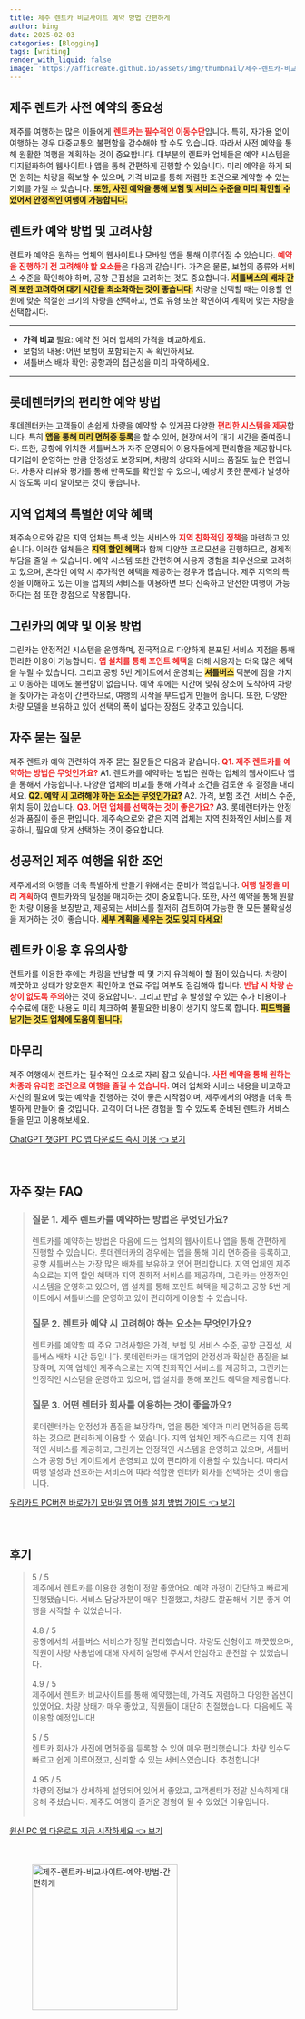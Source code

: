 ```yaml
---
title: 제주 렌트카 비교사이트 예약 방법 간편하게
author: bing
date: 2025-02-03
categories: [Blogging]
tags: [writing]
render_with_liquid: false
image: 'https://afficreate.github.io/assets/img/thumbnail/제주-렌트카-비교사이트-예약-방법-간편하게.webp'
---
```



<h2 id='제주 렌트카 사전 예약의 중요성'>제주 렌트카 사전 예약의 중요성</h2>

<p>제주를 여행하는 많은 이들에게 <b><span style="color: #ee2323;">렌트카는 필수적인 이동수단</span></b>입니다. 특히, 자가용 없이 여행하는 경우 대중교통의 불편함을 감수해야 할 수도 있습니다. 따라서 사전 예약을 통해 원활한 여행을 계획하는 것이 중요합니다. 대부분의 렌트카 업체들은 예약 시스템을 디지털화하여 웹사이트나 앱을 통해 간편하게 진행할 수 있습니다. 미리 예약을 하게 되면 원하는 차량을 확보할 수 있으며, 가격 비교를 통해 저렴한 조건으로 계약할 수 있는 기회를 가질 수 있습니다. <b><span style="background-color: #ffe066;">또한, 사전 예약을 통해 보험 및 서비스 수준을 미리 확인할 수 있어서 안정적인 여행이 가능합니다.</span></b></p>

<h2 id='렌트카 예약 방법 및 고려사항'>렌트카 예약 방법 및 고려사항</h2>

<p>렌트카 예약은 원하는 업체의 웹사이트나 모바일 앱을 통해 이루어질 수 있습니다. <b><span style="color: #ee2323;">예약을 진행하기 전 고려해야 할 요소들</span></b>은 다음과 같습니다. 가격은 물론, 보험의 종류와 서비스 수준을 확인해야 하며, 공항 근접성을 고려하는 것도 중요합니다. <b><span style="background-color: #ffe066;">셔틀버스의 배차 간격 또한 고려하여 대기 시간을 최소화하는 것이 좋습니다.</span></b> 차량을 선택할 때는 이용할 인원에 맞춘 적절한 크기의 차량을 선택하고, 연료 유형 또한 확인하여 계획에 맞는 차량을 선택합시다.</p>

<hr />

<ul>
    <li><b>가격 비교</b> 필요: 예약 전 여러 업체의 가격을 비교하세요.</li>
    <li>보험의 내용: 어떤 보험이 포함되는지 꼭 확인하세요.</li>
    <li>셔틀버스 배차 확인: 공항과의 접근성을 미리 파악하세요.</li>
</ul>

<hr />

<h2 id='롯데렌터카의 편리한 예약 방법'>롯데렌터카의 편리한 예약 방법</h2>

<p>롯데렌터카는 고객들이 손쉽게 차량을 예약할 수 있게끔 다양한 <b><span style="color: #ee2323;">편리한 시스템을 제공</span></b>합니다. 특히 <b><span style="background-color: #ffe066;">앱을 통해 미리 면허증 등록</span></b>을 할 수 있어, 현장에서의 대기 시간을 줄여줍니다. 또한, 공항에 위치한 셔틀버스가 자주 운영되어 이용자들에게 편리함을 제공합니다. 대기업이 운영하는 만큼 안정성도 보장되며, 차량의 상태와 서비스 품질도 높은 편입니다. 사용자 리뷰와 평가를 통해 만족도를 확인할 수 있으니, 예상치 못한 문제가 발생하지 않도록 미리 알아보는 것이 좋습니다.</p>

<h2 id='지역 업체의 특별한 예약 혜택'>지역 업체의 특별한 예약 혜택</h2>

<p>제주속으로와 같은 지역 업체는 특색 있는 서비스와 <b><span style="color: #ee2323;">지역 친화적인 정책</span></b>을 마련하고 있습니다. 이러한 업체들은 <b><span style="background-color: #ffe066;">지역 할인 혜택</span></b>과 함께 다양한 프로모션을 진행하므로, 경제적 부담을 줄일 수 있습니다. 예약 시스템 또한 간편하여 사용자 경험을 최우선으로 고려하고 있으며, 온라인 예약 시 추가적인 혜택을 제공하는 경우가 많습니다. 제주 지역의 특성을 이해하고 있는 이들 업체의 서비스를 이용하면 보다 신속하고 안전한 여행이 가능하다는 점 또한 장점으로 작용합니다.</p>

<h2 id='그린카의 예약 및 이용 방법'>그린카의 예약 및 이용 방법</h2>

<p>그린카는 안정적인 시스템을 운영하며, 전국적으로 다양하게 분포된 서비스 지점을 통해 편리한 이용이 가능합니다. <b><span style="color: #ee2323;">앱 설치를 통해 포인트 혜택</span></b>을 더해 사용자는 더욱 많은 혜택을 누릴 수 있습니다. 그리고 공항 5번 게이트에서 운영되는 <b><span style="background-color: #ffe066;">셔틀버스</span></b> 덕분에 짐을 가지고 이동하는 데에도 불편함이 없습니다. 예약 후에는 시간에 맞춰 장소에 도착하여 차량을 찾아가는 과정이 간편하므로, 여행의 시작을 부드럽게 만들어 줍니다. 또한, 다양한 차량 모델을 보유하고 있어 선택의 폭이 넓다는 장점도 갖추고 있습니다.</p>

<h2 id='자주 묻는 질문'>자주 묻는 질문</h2>

<p>제주 렌트카 예약 관련하여 자주 묻는 질문들은 다음과 같습니다. <b><span style="color: #ee2323;">Q1. 제주 렌트카를 예약하는 방법은 무엇인가요?</span></b> A1. 렌트카를 예약하는 방법은 원하는 업체의 웹사이트나 앱을 통해서 가능합니다. 다양한 업체의 비교를 통해 가격과 조건을 검토한 후 결정을 내리세요. <b><span style="background-color: #ffe066;">Q2. 예약 시 고려해야 하는 요소는 무엇인가요?</span></b> A2. 가격, 보험 조건, 서비스 수준, 위치 등이 있습니다. <b><span style="color: #ee2323;">Q3. 어떤 업체를 선택하는 것이 좋은가요?</span></b> A3. 롯데렌터카는 안정성과 품질이 좋은 편입니다. 제주속으로와 같은 지역 업체는 지역 친화적인 서비스를 제공하니, 필요에 맞게 선택하는 것이 중요합니다.</p>

<h2 id='성공적인 제주 여행을 위한 조언'>성공적인 제주 여행을 위한 조언</h2>

<p>제주에서의 여행을 더욱 특별하게 만들기 위해서는 준비가 핵심입니다. <b><span style="color: #ee2323;">여행 일정을 미리 계획</span></b>하여 렌트카와의 일정을 매치하는 것이 중요합니다. 또한, 사전 예약을 통해 원활한 차량 이용을 보장받고, 제공되는 서비스를 철저히 검토하여 가능한 한 모든 불확실성을 제거하는 것이 좋습니다. <b><span style="background-color: #ffe066;">세부 계획을 세우는 것도 잊지 마세요!</span></b></p>

<h2 id='렌트카 이용 후 유의사항'>렌트카 이용 후 유의사항</h2>

<p>렌트카를 이용한 후에는 차량을 반납할 때 몇 가지 유의해야 할 점이 있습니다. 차량이 깨끗하고 상태가 양호한지 확인하고 연료 주입 여부도 점검해야 합니다. <b><span style="color: #ee2323;">반납 시 차량 손상이 없도록 주의</span></b>하는 것이 중요합니다. 그리고 반납 후 발생할 수 있는 추가 비용이나 수수료에 대한 내용도 미리 체크하여 불필요한 비용이 생기지 않도록 합니다. <b><span style="background-color: #ffe066;">피드백을 남기는 것도 업체에 도움이 됩니다.</span></b></p>

<h2 id='마무리'>마무리</h2>

<p>제주 여행에서 렌트카는 필수적인 요소로 자리 잡고 있습니다. <b><span style="color: #ee2323;">사전 예약을 통해 원하는 차종과 유리한 조건으로 여행을 즐길 수 있습니다.</span></b> 여러 업체와 서비스 내용을 비교하고 자신의 필요에 맞는 예약을 진행하는 것이 좋은 시작점이며, 제주에서의 여행을 더욱 특별하게 만들어 줄 것입니다. 고객이 더 나은 경험을 할 수 있도록 준비된 렌트카 서비스들을 믿고 이용해보세요.</p>


<p><a class="click-button" title="ChatGPT 챗GPT PC 앱 다운로드 즉시 이용" href="https://afficreate.github.io/posts/ChatGPT-%EC%B1%97GPT-PC-%EC%95%B1-%EB%8B%A4%EC%9A%B4%EB%A1%9C%EB%93%9C-%EC%A6%89%EC%8B%9C-%EC%9D%B4%EC%9A%A9/" rel="dofollow">ChatGPT 챗GPT PC 앱 다운로드 즉시 이용 👈 보기</a></p><br>
<h2 id='자주_찾는_FAQ'>자주 찾는 FAQ</h2>
<div itemscope="" itemtype="https://schema.org/FAQPage"> 
<blockquote> 
<div itemscope="" itemprop="mainEntity" itemtype="https://schema.org/Question"> 
<h3 itemprop="name">질문 1. 제주 렌트카를 예약하는 방법은 무엇인가요?</h3> 
<div itemscope="" itemprop="acceptedAnswer" itemtype="https://schema.org/Answer"> 
<span itemprop="text"> 
<p>렌트카를 예약하는 방법은 마음에 드는 업체의 웹사이트나 앱을 통해 간편하게 진행할 수 있습니다. 롯데렌터카의 경우에는 앱을 통해 미리 면허증을 등록하고, 공항 셔틀버스는 가장 많은 배차를 보유하고 있어 편리합니다. 지역 업체인 제주속으로는 지역 할인 혜택과 지역 친화적 서비스를 제공하며, 그린카는 안정적인 시스템을 운영하고 있으며, 앱 설치를 통해 포인트 혜택을 제공하고 공항 5번 게이트에서 셔틀버스를 운영하고 있어 편리하게 이용할 수 있습니다.</p> 
</span> 
</div> 
</div> 
<div itemscope="" itemprop="mainEntity" itemtype="https://schema.org/Question"> 
<h3 itemprop="name">질문 2. 렌트카 예약 시 고려해야 하는 요소는 무엇인가요?</h3> 
<div itemscope="" itemprop="acceptedAnswer" itemtype="https://schema.org/Answer"> 
<span itemprop="text"> 
<p>렌트카를 예약할 때 주요 고려사항은 가격, 보험 및 서비스 수준, 공항 근접성, 셔틀버스 배차 시간 등입니다. 롯데렌터카는 대기업의 안정성과 확실한 품질을 보장하며, 지역 업체인 제주속으로는 지역 친화적인 서비스를 제공하고, 그린카는 안정적인 시스템을 운영하고 있으며, 앱 설치를 통해 포인트 혜택을 제공합니다.</p> 
</span> 
</div> 
</div> 
<div itemscope="" itemprop="mainEntity" itemtype="https://schema.org/Question"> 
<h3 itemprop="name">질문 3. 어떤 렌터카 회사를 이용하는 것이 좋을까요?</h3> 
<div itemscope="" itemprop="acceptedAnswer" itemtype="https://schema.org/Answer"> 
<span itemprop="text"> 
<p>롯데렌터카는 안정성과 품질을 보장하며, 앱을 통한 예약과 미리 면허증을 등록하는 것으로 편리하게 이용할 수 있습니다. 지역 업체인 제주속으로는 지역 친화적인 서비스를 제공하고, 그린카는 안정적인 시스템을 운영하고 있으며, 셔틀버스가 공항 5번 게이트에서 운영되고 있어 편리하게 이용할 수 있습니다. 따라서 여행 일정과 선호하는 서비스에 따라 적합한 렌터카 회사를 선택하는 것이 좋습니다.</p> 
</span> 
</div> 
</div> 
</blockquote> 
</div>
<p><a class="click-button" title="우리카드 PC버전 바로가기 모바일 앱 어플 설치 방법 가이드" href="https://afficreate.github.io/posts/%EC%9A%B0%EB%A6%AC%EC%B9%B4%EB%93%9C-PC%EB%B2%84%EC%A0%84-%EB%B0%94%EB%A1%9C%EA%B0%80%EA%B8%B0-%EB%AA%A8%EB%B0%94%EC%9D%BC-%EC%95%B1-%EC%96%B4%ED%94%8C-%EC%84%A4%EC%B9%98-%EB%B0%A9%EB%B2%95-%EA%B0%80%EC%9D%B4%EB%93%9C/" rel="dofollow">우리카드 PC버전 바로가기 모바일 앱 어플 설치 방법 가이드 👈 보기</a></p><br>
<h2 id='후기'>후기</h2>
<div itemscope itemtype="https://schema.org/Product">
  <blockquote>
  <div itemprop="review" itemscope itemtype="https://schema.org/Review">
      <div itemprop="reviewRating" itemscope itemtype="https://schema.org/Rating"> <span itemprop="ratingValue">5</span> / <span itemprop="bestRating">5</span> </div>
      <span itemprop="reviewBody">제주에서 렌트카를 이용한 경험이 정말 좋았어요. 예약 과정이 간단하고 빠르게 진행됐습니다. 서비스 담당자분이 매우 친절했고, 차량도 깔끔해서 기분 좋게 여행을 시작할 수 있었습니다.</span>
  </div>
  <br>
  <div itemprop="review" itemscope itemtype="https://schema.org/Review">
      <div itemprop="reviewRating" itemscope itemtype="https://schema.org/Rating"> <span itemprop="ratingValue">4.8</span> / <span itemprop="bestRating">5</span> </div>
      <span itemprop="reviewBody">공항에서의 셔틀버스 서비스가 정말 편리했습니다. 차량도 신형이고 깨끗했으며, 직원이 차량 사용법에 대해 자세히 설명해 주셔서 안심하고 운전할 수 있었습니다.</span>
  </div>
  <br>
  <div itemprop="review" itemscope itemtype="https://schema.org/Review">
      <div itemprop="reviewRating" itemscope itemtype="https://schema.org/Rating"> <span itemprop="ratingValue">4.9</span> / <span itemprop="bestRating">5</span> </div>
      <span itemprop="reviewBody">제주에서 렌트카 비교사이트를 통해 예약했는데, 가격도 저렴하고 다양한 옵션이 있었어요. 차량 상태가 매우 좋았고, 직원들이 대단히 친절했습니다. 다음에도 꼭 이용할 예정입니다!</span>
  </div>
  <br>
  <div itemprop="review" itemscope itemtype="https://schema.org/Review">
      <div itemprop="reviewRating" itemscope itemtype="https://schema.org/Rating"> <span itemprop="ratingValue">5</span> / <span itemprop="bestRating">5</span> </div>
      <span itemprop="reviewBody">렌트카 회사가 사전에 면허증을 등록할 수 있어 매우 편리했습니다. 차량 인수도 빠르고 쉽게 이루어졌고, 신뢰할 수 있는 서비스였습니다. 추천합니다!</span>
  </div>
  <br>
  <div itemprop="review" itemscope itemtype="https://schema.org/Review">
      <div itemprop="reviewRating" itemscope itemtype="https://schema.org/Rating"> <span itemprop="ratingValue">4.95</span> / <span itemprop="bestRating">5</span> </div>
      <span itemprop="reviewBody">차량의 정보가 상세하게 설명되어 있어서 좋았고, 고객센터가 정말 신속하게 대응해 주셨습니다. 제주도 여행이 즐거운 경험이 될 수 있었던 이유입니다.</span>
  </div>
  <br>
  </blockquote>
</div>
<p><a class="click-button" title="원신 PC 앱 다운로드 지금 시작하세요" href="https://afficreate.github.io/posts/%EC%9B%90%EC%8B%A0-PC-%EC%95%B1-%EB%8B%A4%EC%9A%B4%EB%A1%9C%EB%93%9C-%EC%A7%80%EA%B8%88-%EC%8B%9C%EC%9E%91%ED%95%98%EC%84%B8%EC%9A%94/" rel="dofollow">원신 PC 앱 다운로드 지금 시작하세요 👈 보기</a></p><br>
<figure class="image"><img src="https://afficreate.github.io/assets/img/thumbnail/제주-렌트카-비교사이트-예약-방법-간편하게.webp" alt="제주-렌트카-비교사이트-예약-방법-간편하게" width="256" height="256"></figure>